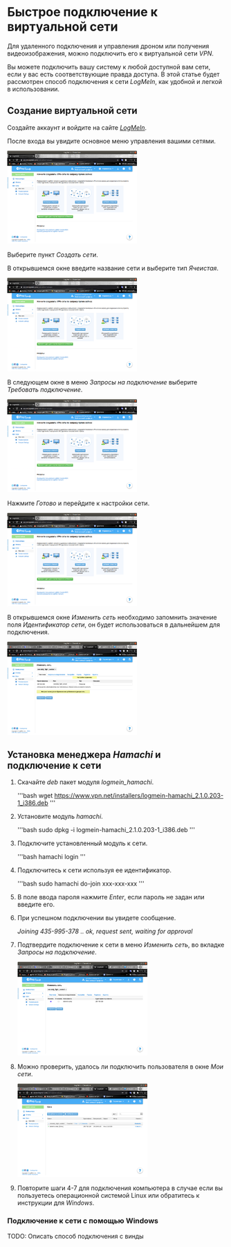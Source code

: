 # Быстрое подключение к виртуальной сети

Для удаленного подключения и управления дроном или получения видеоизображения, можно подключить его к виртуальной сети *VPN*.

Вы можете подключить вашу систему к любой доступной вам сети, если у вас есть соответствующие правда доступа. В этой статье будет рассмотрен способ подключения к сети *LogMeIn*, как удобной и легкой в использовании.

## Создание виртуальной сети

Создайте аккаунт и войдите на сайте [*LogMeIn*](https://www.logmein.com/).

После входа вы увидите основное меню управления вашими сетями.

<img src="../assets/logmein_vpn/main_menu.png" width=300 class="zoom border center">

Выберите пункт *Создать сети*.

В открывшемся окне введите название сети и выберите тип *Ячеистая*.

<img src="../assets/logmein_vpn/main_menu.png" width=300 class="zoom border center">

В следующем окне в меню *Запросы на подключение* выберите *Требовать подключение*.

<img src="../assets/logmein_vpn/main_menu.png" width=300 class="zoom border center">

Нажмите *Готово* и перейдите к настройки сети.

<img src="../assets/logmein_vpn/main_menu.png" width=300 class="zoom border center">

В открывшемся окне *Изменить сеть* необходимо запомнить значение поля *Идентификатор сети*, он будет использоваться в дальнейшем для подключения.

<img src="../assets/logmein_vpn/change_net.png" width=300 class="zoom border center">

## Установка менеджера *Hamachi* и подключение к сети

1. Скачайте *deb* пакет модуля *logmein_hamachi*.

    '''bash
    wget https://www.vpn.net/installers/logmein-hamachi_2.1.0.203-1_i386.deb
    '''

2. Установите модуль *hamachi*.

    '''bash
    sudo dpkg -i logmein-hamachi_2.1.0.203-1_i386.deb
    '''

3. Подключите установленный модуль к сети.

    '''bash
    hamachi login
    '''

4. Подключитесь к сети используя ее идентификатор.

    '''bash
    sudo hamachi do-join xxx-xxx-xxx
    '''

5. В поле ввода пароля нажмите *Enter*, если пароль не задан или введите его.

6. При успешном подключении вы увидете сообщение.

    *Joining 435-995-378 .. ok, request sent, waiting for approval*

7. Подтвердите подключение к сети в меню *Изменить сеть*, во вкладке *Запросы на подключение*.

    <img src="../assets/logmein_vpn/add_user.png" width=300 class="zoom border center">

8. Можно проверить, удалось ли подключить пользователя в окне *Мои сети*.

    <img src="../assets/logmein_vpn/check_connection.png" width=300 class="zoom border center">

9. Повторите шаги 4-7 для подключения компьютера в случае если вы пользуетесь операционной системой Linux или обратитесь к инструкции для *Windows*.

### Подключение к сети с помощью Windows

TODO: Описать способ подключения с винды
